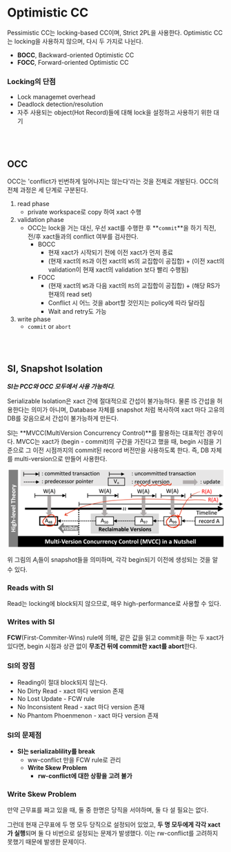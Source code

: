 # Optimistic CC

Pessimistic CC는 locking-based CC이며, Strict 2PL을 사용한다. Optimistic CC는 locking을 사용하지 않으며, 다시 두 가지로 나뉜다.

- **BOCC**, Backward-oriented Optimistic CC
- **FOCC**, Forward-oriented Optimistic CC

### Locking의 단점

- Lock managemet overhead
- Deadlock detection/resolution
- 자주 사용되는 object(Hot Record)들에 대해 lock을 설정하고 사용하기 위한 대기

<br><br>

## OCC

OCC는 'conflict가 빈번하게 일어나지는 않는다'라는 것을 전제로 개발된다. OCC의 전체 과정은 세 단계로 구분된다.

1. read phase
   - private workspace로 copy 하여 xact 수행
2. validation phase
   - OCC는 lock을 거는 대신, 우선 xact를 수행한 후 **`commit`**을 하기 직전, 전/후 xact들과의 conflict 여부를 검사한다.
     - BOCC
       - 현재 xact가 시작되기 전에 이전 xact가 먼저 종료
       - (현재 xact의 `RS`과 이전 xact의 `WS`의 교집합이 공집합) + (이전 xact의 validation이 현재 xact의 validation 보다 빨리 수행됨)
     - FOCC
       - (현재 xact의 `WS`과 다음 xact의 `RS`의 교집합이 공집합) + (해당 RS가 현재의 read set)
       - Conflict 시 어느 것을 abort할 것인지는 policy에 따라 달라짐
       - Wait and retry도 가능
3. write phase
   - `commit` or `abort`

<br><br>

## SI, Snapshot Isolation

**_SI는 PCC와 OCC 모두에서 사용 가능하다._**

Serializable Isolation은 xact 간에 절대적으로 간섭이 불가능하다. 물론 IS 간섭을 허용한다는 의미가 아니며, Database 자체를 snapshot 처럼 복사하여 xact 마다 고유의 DB를 갖음으로서 간섭이 불가능하게 만든다.

SI는 **MVCC(MultiVersion Concurrency Control)**를 활용하는 대표적인 경우이다. MVCC는 xact가 (begin - commit)의 구간을 가진다고 했을 때, begin 시점을 기준으로 그 이전 시점까지의 commit된 record 버전만을 사용하도록 한다. 즉, DB 자체를 multi-version으로 만들어 사용한다.

![04_mvcc](./assets/04_mvcc.png)

위 그림의 $A_i$들이 snapshot들을 의미하며, 각각 begin되기 이전에 생성되는 것을 알 수 있다.

### Reads with SI

Read는 locking에 block되지 않으므로, 매우 high-performance로 사용할 수 있다.

### Writes with SI

**FCW**(First-Commiter-Wins) rule에 의해, 같은 값을 읽고 commit을 하는 두 xact가 있다면, begin 시점과 상관 없이 **무조건 뒤에 commit한 xact를 abort**한다.

### SI의 장점

- Reading이 절대 block되지 않는다.
- No Dirty Read - xact 마다 version 존재
- No Lost Update - FCW rule
- No Inconsistent Read - xact 마다 version 존재
- No Phantom Phoenmenon - xact 마다 version 존재

### SI의 문제점

- **SI는 serializablility를 break**
  - ww-conflict 만을 FCW rule로 관리
  - **Write Skew Problem**
    - **rw-conflict에 대한 상황을 고려 불가**

### Write Skew Problem

만약 근무표를 짜고 있을 때, 둘 중 한명은 당직을 서야하며, 둘 다 설 필요는 없다.

그런데 현재 근무표에 두 명 모두 당직으로 설정되어 있었고, **두 명 모두에게 각각 xact가 실행**되며 둘 다 비번으로 설정되는 문제가 발생했다. 이는 rw-conflict를 고려하지 못했기 때문에 발생한 문제이다.







